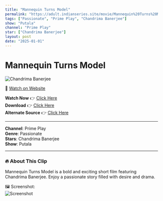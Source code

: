 ```yaml
---
title: "Mannequin Turns Model"
permalink: "https://adult.indianseries.site/movie/Mannequin%20Turns%20Model"
tags: ["Passionate", "Prime Play", "Chandrima Banerjee"]
show: "Putala"
channel: "Prime Play"
star: ["Chandrima Banerjee"]
layout: post
date: "2025-01-01"
---
```


# Mannequin Turns Model

![Chandrima Banerjee](https://shorts.desisins.com/wp-content/uploads/2024/08/Chandarika-Putala-PrimePlay-DesiSins.com_.jpg)

🔗 [Watch on Website](https://adult.indianseries.site/movie/Mannequin%20Turns%20Model)

**Watch Now** 👉 [Click Here](https://adult.indianseries.site/movie/Mannequin%20Turns%20Model)  
**Download** 👉 [Click Here](https://adult.indianseries.site/movie/Mannequin%20Turns%20Model)  
**Alternate Source** 👉 [Click Here](https://adult.indianseries.site/movie/Mannequin%20Turns%20Model)

---

**Channel**: Prime Play  
**Genre**: Passionate  
**Stars**: Chandrima Banerjee  
**Show**: Putala

---

### 🔥 About This Clip

Mannequin Turns Model is a bold and exciting short film featuring Chandrima Banerjee. Enjoy a passionate story filled with desire and drama.
 
🖼️ Screenshot:  
![Screenshot](https://shorts.desisins.com/wp-content/uploads/2024/08/Chandarika-Putala-PrimePlay-DesiSins.com_.jpg)
